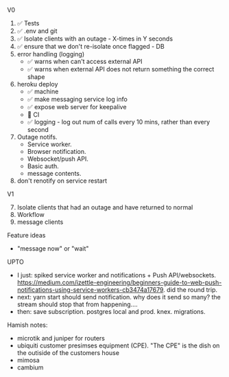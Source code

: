V0

1. ✅ Tests
2. ✅ .env and git
3. ✅ Isolate clients with an outage - X-times in Y seconds
4. ✅ ensure that we don't re-isolate once flagged - DB
6. error handling (logging)
    - ✅ warns when can't access external API
    - ✅ warns when external API does not return something the correct shape
6. heroku deploy
    - ✅ machine
    - ✅ make messaging service log info
    - ✅ expose web server for keepalive
    - 🚫 CI 
    - ✅ logging - log out num of calls every 10 mins, rather than every second
5. Outage notifs.
    - Service worker.
    - Browser notification. 
    - Websocket/push API. 
    - Basic auth.
    - message contents.
6. don't renotify on service restart

V1

7. Isolate clients that had an outage and have returned to normal
7. Workflow
8. message clients

Feature ideas

- "message now" or "wait"

UPTO

- I just: spiked service worker and notifications + Push API/websockets.  https://medium.com/izettle-engineering/beginners-guide-to-web-push-notifications-using-service-workers-cb3474a17679.  did the round trip.
- next: yarn start should send notification.  why does it send so many?  the stream should stop that from happening....
- then: save subscription.  postgres local and prod.  knex.  migrations. 

Hamish notes:

- microtik and juniper for routers
- ubiquiti customer presimses equipment (CPE).  "The CPE" is the dish on the outiside of the customers house
- mimosa
- cambium
